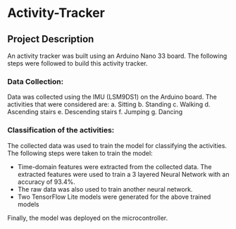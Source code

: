 # Activity-Tracker

## Project Description
An activity tracker was built using an  Arduino Nano 33 board. The following steps were followed to build this activity tracker.

### Data Collection: 

Data was collected using the IMU (LSM9DS1) on the Arduino board. The activities that were considered are:
a. Sitting
b. Standing
c. Walking
d. Ascending stairs
e. Descending stairs
f. Jumping
g. Dancing 


### Classification of the activities:

The collected data was used to train the model for classifying the activities. The following steps were taken to train the model:

-  Time-domain features were extracted from the collected data. The extracted features were used to train a 3 layered Neural Network with an accuracy of 93.4%. 
-  The raw data was also used to train another neural network.  
-  Two TensorFlow Lite models were generated for the above trained models


Finally, the model was deployed on the microcontroller.



